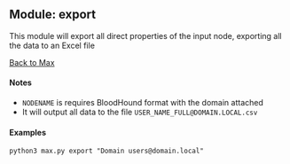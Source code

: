 ## Module: export

This module will export all direct properties of the input node, exporting all the data to an Excel file

[Back to Max](https://github.com/knavesec/Max)


#### Notes

* `NODENAME` is requires BloodHound format with the domain attached
* It will output all data to the file `USER_NAME_FULL@DOMAIN.LOCAL.csv`


#### Examples

```
python3 max.py export "Domain users@domain.local"
```
